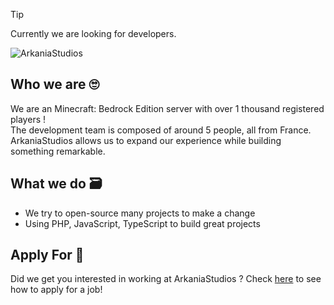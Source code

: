 > [!TIP]
> Currently we are looking for developers.

![ArkaniaStudios](../banner.png)
## Who we are 🙄
We are an Minecraft: Bedrock Edition server with over 1 thousand registered players !<br/>
The development team is composed of around 5 people, all from France.<br/>
ArkaniaStudios allows us to expand our experience while building something remarkable.

## What we do 🗃️

- We try to open-source many projects to make a change
- Using PHP, JavaScript, TypeScript to build great projects

## Apply For 📜
Did we get you interested in working at ArkaniaStudios ? Check [here](https://arkaniastudios.com/applyfor) to see how to apply for a job!




